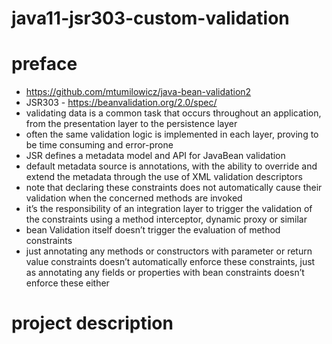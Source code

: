 # java11-jsr303-custom-validation

# preface
* https://github.com/mtumilowicz/java-bean-validation2
* JSR303 - https://beanvalidation.org/2.0/spec/
* validating data is a common task that occurs throughout 
an application, from the presentation layer to the persistence 
layer
* often the same validation logic is implemented in each layer, 
proving to be time consuming and error-prone
* JSR defines a metadata model and API for JavaBean validation
* default metadata source is annotations, with the ability to override and extend the metadata through the use 
of XML validation descriptors
* note that declaring these constraints does not 
automatically cause their validation when the concerned 
methods are invoked
* it’s the responsibility of an integration layer to 
trigger the validation of the constraints using a 
method interceptor, dynamic proxy or similar
* bean Validation itself doesn’t trigger the evaluation 
of method constraints
* just annotating any methods or constructors with 
parameter or return value constraints doesn’t automatically 
enforce these constraints, just as annotating any fields or 
properties with bean constraints doesn’t enforce these either

# project description

